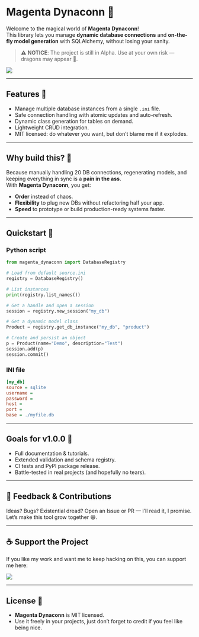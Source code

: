 # Magenta Dynaconn 🔌

Welcome to the magical world of **Magenta Dynaconn**!  
This library lets you manage **dynamic database connections** and **on-the-fly model generation** with SQLAlchemy, without losing your sanity.

> ⚠️ **NOTICE**: The project is still in Alpha. Use at your own risk — dragons may appear 🐉.

<a href="https://ko-fi.com/mostazaniikkkk" target="_blank">
  <img src="https://www.ko-fi.com/img/githubbutton_sm.svg">
</a>

---

## Features 🌟

- Manage multiple database instances from a single `.ini` file.  
- Safe connection handling with atomic updates and auto-refresh.  
- Dynamic class generation for tables on demand.  
- Lightweight CRUD integration.  
- MIT licensed: do whatever you want, but don’t blame me if it explodes.

---

## Why build this? 🤔

Because manually handling 20 DB connections, regenerating models, and keeping everything in sync is a **pain in the ass**.  
With **Magenta Dynaconn**, you get:

- **Order** instead of chaos.  
- **Flexibility** to plug new DBs without refactoring half your app.  
- **Speed** to prototype or build production-ready systems faster.

---

## Quickstart 🚀

### Python script
```python
from magenta_dynaconn import DatabaseRegistry

# Load from default source.ini
registry = DatabaseRegistry()

# List instances
print(registry.list_names())

# Get a handle and open a session
session = registry.new_session("my_db")

# Get a dynamic model class
Product = registry.get_db_instance("my_db", "product")

# Create and persist an object
p = Product(name="Demo", description="Test")
session.add(p)
session.commit()
```
### INI file
```ini
[my_db]
source = sqlite
username = 
password = 
host = 
port = 
base = ./myfile.db
```

---

## Goals for v1.0.0 🎯

- Full documentation & tutorials.  
- Extended validation and schema registry.  
- CI tests and PyPI package release.  
- Battle-tested in real projects (and hopefully no tears).

---

## 📣 Feedback & Contributions

Ideas? Bugs? Existential dread? Open an Issue or PR — I’ll read it, I promise.  
Let’s make this tool grow together 😄.

---

## ☕ Support the Project

If you like my work and want me to keep hacking on this, you can support me here:

<a href="https://ko-fi.com/mostazaniikkkk" target="_blank">
  <img src="https://www.ko-fi.com/img/githubbutton_sm.svg">
</a>

---

## License 📜

- **Magenta Dynaconn** is MIT licensed.  
- Use it freely in your projects, just don’t forget to credit if you feel like being nice.

